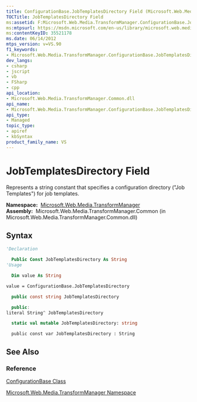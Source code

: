 ```yaml
---
title: ConfigurationBase.JobTemplatesDirectory Field (Microsoft.Web.Media.TransformManager)
TOCTitle: JobTemplatesDirectory Field
ms:assetid: F:Microsoft.Web.Media.TransformManager.ConfigurationBase.JobTemplatesDirectory
ms:mtpsurl: https://msdn.microsoft.com/en-us/library/microsoft.web.media.transformmanager.configurationbase.jobtemplatesdirectory(v=VS.90)
ms:contentKeyID: 35521178
ms.date: 06/14/2012
mtps_version: v=VS.90
f1_keywords:
- Microsoft.Web.Media.TransformManager.ConfigurationBase.JobTemplatesDirectory
dev_langs:
- csharp
- jscript
- vb
- FSharp
- cpp
api_location:
- Microsoft.Web.Media.TransformManager.Common.dll
api_name:
- Microsoft.Web.Media.TransformManager.ConfigurationBase.JobTemplatesDirectory
api_type:
- Managed
topic_type:
- apiref
- kbSyntax
product_family_name: VS
---
```


# JobTemplatesDirectory Field

Represents a string constant that specifies a configuration directory ("Job Templates") for job templates.

**Namespace:**  [Microsoft.Web.Media.TransformManager](microsoft-web-media-transformmanager-namespace.md)  
**Assembly:**  Microsoft.Web.Media.TransformManager.Common (in Microsoft.Web.Media.TransformManager.Common.dll)

## Syntax

```vb
'Declaration

  Public Const JobTemplatesDirectory As String
'Usage

  Dim value As String

value = ConfigurationBase.JobTemplatesDirectory
```

```csharp
  public const string JobTemplatesDirectory
```

```cpp
  public:
literal String^ JobTemplatesDirectory
```

``` fsharp
  static val mutable JobTemplatesDirectory: string
```

```jscript
  public const var JobTemplatesDirectory : String
```

## See Also

### Reference

[ConfigurationBase Class](configurationbase-class-microsoft-web-media-transformmanager.md)

[Microsoft.Web.Media.TransformManager Namespace](microsoft-web-media-transformmanager-namespace.md)

